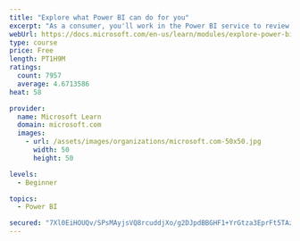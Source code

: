 ```yaml
---
title: "Explore what Power BI can do for you"
excerpt: "As a consumer, you'll work in the Power BI service to review and interact with content that has been shared with you. This module provides the foundational information that you need to work effectively in the Power BI service."
webUrl: https://docs.microsoft.com/en-us/learn/modules/explore-power-bi-service/
type: course
price: Free
length: PT1H9M
ratings:
  count: 7957
  average: 4.6713586
heat: 58

provider:
  name: Microsoft Learn
  domain: microsoft.com
  images:
    - url: /assets/images/organizations/microsoft.com-50x50.jpg
      width: 50
      height: 50

levels:
  - Beginner

topics:
  - Power BI

secured: "7Xl0EiHOUQv/SPsMAyjsVQ8rcuddjXo/g2DJpdBBGHF1+YrGtza3EprFt5TAzhk3a+2EWd2kT828beOXEEesXMiRJyJAtM8Q48zsWDuvS1Hm5+nwCHz1CxWzmCoa2OCH4Lmh/pAMz3qdNg6Qa/t11pJnaWmVhwJvenQLAEpc3EQkr2G8Ubsm/t8wD7nRSdGiyK3fpboNJuL0Z2fnLTGaelcyaxJE/p1WH6bu6IeodKXMPczW+U4j1WQGn4h4H9OTzTd6+AN6na/nLqDvEaChubst6wawdKd5bOucCsxWpOR98KxKISzb0T5cRyO26eL6QloXFddjdpipa9emV4o6SRn604MTDszE4xNEgF2qQYxrKo2xTfQ96NfgwY3Iu7pxMdDDh1jWaPBuGnj7dACMKjXTBLaRs7R8pIgOCIZxWQk=;butT0gE0TuH3Hdpli4u72Q=="
---
```


